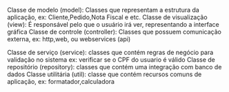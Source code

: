 Classe de modelo (model): Classes que representam a estrutura da aplicação, ex: Cliente,Pedido,Nota Fiscal e etc.
Classe de visualização (view): É responsável pelo que o usuário irá ver, representando a interface gráfica
Classe de controle (controller): Classes que possuem comunicação externa, ex: http,web, ou webservices (api)


Classe de serviço (service): classes que contém regras de negócio para validação no sistema ex: verificar se o CPF do usuario é válido
Classe de repositório (repository): classes que contém uma integração com banco de dados
Classe utilitária (util): classe que contém recursos comuns de aplicação, ex: formatador,calculadora
